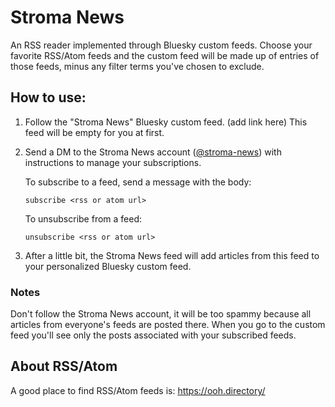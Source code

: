 # Stroma News

An RSS reader implemented through Bluesky custom feeds. Choose your favorite RSS/Atom feeds and the custom feed will be made up of entries of those feeds, minus any filter terms you've chosen to exclude.

## How to use:

1. Follow the "Stroma News" Bluesky custom feed. (add link here) This feed will be empty for you at first.

2. Send a DM to the Stroma News account ([@stroma-news](https://bsky.app/profile/stroma.news)) with instructions to manage your subscriptions.

   To subscribe to a feed, send a message with the body:

   `subscribe <rss or atom url>`

   To unsubscribe from a feed:

   `unsubscribe <rss or atom url>`

3. After a little bit, the Stroma News feed will add articles from this feed to your personalized Bluesky custom feed.

### Notes

Don't follow the Stroma News account, it will be too spammy because all articles from everyone's feeds are posted there. When you go to the custom feed you'll see only the posts associated with your subscribed feeds.

## About RSS/Atom

A good place to find RSS/Atom feeds is: https://ooh.directory/
